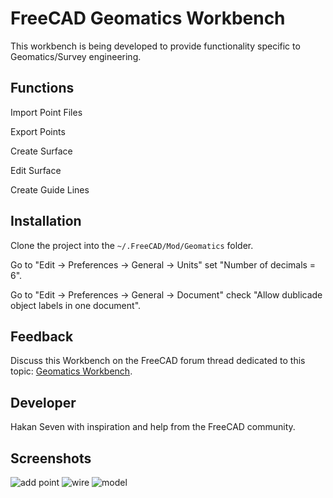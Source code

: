 # FreeCAD Geomatics Workbench
This workbench is being developed to provide functionality specific to Geomatics/Survey engineering.

## Functions
Import Point Files

Export Points

Create Surface

Edit Surface

Create Guide Lines

## Installation
Clone the project into the `~/.FreeCAD/Mod/Geomatics` folder.

Go to "Edit -> Preferences -> General -> Units" set "Number of decimals = 6".

Go to "Edit -> Preferences -> General -> Document" check "Allow dublicade object labels in one document".

## Feedback 
Discuss this Workbench on the FreeCAD forum thread dedicated to this topic: 
[Geomatics Workbench](https://forum.freecadweb.org/viewtopic.php?f=8&t=34371).

## Developer 
Hakan Seven with inspiration and help from the FreeCAD community.

## Screenshots

![add point](https://user-images.githubusercontent.com/3831435/55716231-20014f00-59ff-11e9-9d35-c6f7d6649806.png)
![wire](https://user-images.githubusercontent.com/3831435/53573372-6224ae80-3b7e-11e9-94d0-30ede898710d.png)
![model](https://user-images.githubusercontent.com/3831435/53573380-651f9f00-3b7e-11e9-90c3-f6bdafdbba83.png)

